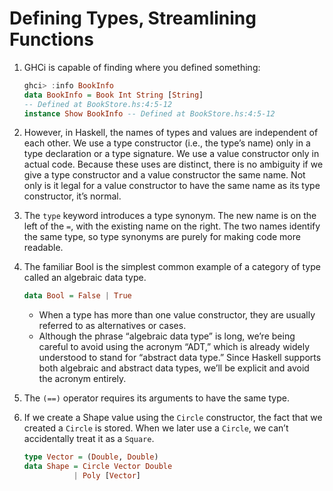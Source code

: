# Defining Types, Streamlining Functions

1. GHCi is capable of finding where you defined something:
    ```hs
    ghci> :info BookInfo
    data BookInfo = Book Int String [String]
    -- Defined at BookStore.hs:4:5-12
    instance Show BookInfo -- Defined at BookStore.hs:4:5-12
    ```

1. However, in Haskell, the names of types and values are independent of each other. We use a type constructor (i.e., the type’s name) only in a type declaration or a type signature. We use a value constructor only in actual code. Because these uses are distinct, there is no ambiguity if we give a type constructor and a value constructor the same name. Not only is it legal for a value constructor to have the same name as its type constructor, it’s normal.

1. The `type` keyword introduces a type synonym. The new name is on the left of the `=`, with the existing name on the right. The two names identify the same type, so type synonyms are purely for making code more readable.

1. The familiar Bool is the simplest common example of a category of type called an algebraic data type.
    ```hs
    data Bool = False | True
    ```
    - When a type has more than one value constructor, they are usually referred to as alternatives or cases.
    - Although the phrase “algebraic data type” is long, we’re being careful to avoid using the acronym “ADT,” which is already widely understood to stand for “abstract data type.” Since Haskell supports both algebraic and abstract data types, we’ll be explicit and avoid the acronym entirely.

1. The `(==)` operator requires its arguments to have the same type.

1. If we create a Shape value using the `Circle` constructor, the fact that we created a `Circle` is stored. When we later use a `Circle`, we can’t accidentally treat it as a `Square`.
    ```hs
    type Vector = (Double, Double)
    data Shape = Circle Vector Double
               | Poly [Vector]
    ```